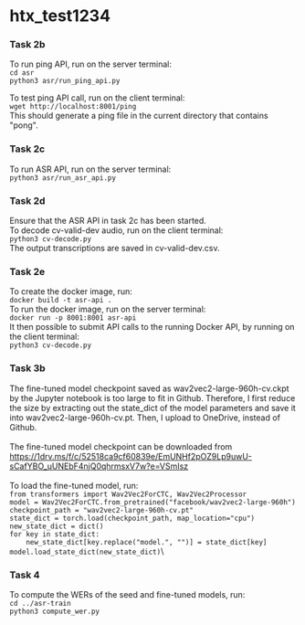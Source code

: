 # htx_test1234

### Task 2b

To run ping API, run on the server terminal:\
```cd asr```\
```python3 asr/run_ping_api.py```

To test ping API call, run on the client terminal:\
```wget http://localhost:8001/ping```\
This should generate a ping file in the current directory that contains "pong".

### Task 2c

To run ASR API, run on the server terminal:\
```python3 asr/run_asr_api.py```

### Task 2d

Ensure that the ASR API in task 2c has been started.\
To decode cv-valid-dev audio, run on the client terminal:\
```python3 cv-decode.py```\
The output transcriptions are saved in cv-valid-dev.csv.

### Task 2e

To create the docker image, run:\
```docker build -t asr-api .```\
To run the docker image, run on the server terminal:\
```docker run -p 8001:8001 asr-api```\
It then possible to submit API calls to the running Docker API, by running on the client terminal:\
```python3 cv-decode.py```

### Task 3b

The fine-tuned model checkpoint saved as wav2vec2-large-960h-cv.ckpt by the Jupyter notebook is too large to fit in Github. Therefore, I first reduce the size by extracting out the state_dict of the model parameters and save it into wav2vec2-large-960h-cv.pt. Then, I upload to OneDrive, instead of Github.\
\
The fine-tuned model checkpoint can be downloaded from https://1drv.ms/f/c/52518ca9cf60839e/EmUNHf2pOZ9Lp9uwU-sCafYBO_uUNEbF4njQ0qhrmsxV7w?e=VSmIsz \
\
To load the fine-tuned model, run:\
```from transformers import Wav2Vec2ForCTC, Wav2Vec2Processor```\
```model = Wav2Vec2ForCTC.from_pretrained("facebook/wav2vec2-large-960h")```\
```checkpoint_path = "wav2vec2-large-960h-cv.pt"```\
```state_dict = torch.load(checkpoint_path, map_location="cpu")```\
```new_state_dict = dict()```\
```for key in state_dict:```\
```    new_state_dict[key.replace("model.", "")] = state_dict[key]```\
```model.load_state_dict(new_state_dict)```\

### Task 4

To compute the WERs of the seed and fine-tuned models, run:\
```cd ../asr-train```\
```python3 compute_wer.py```
